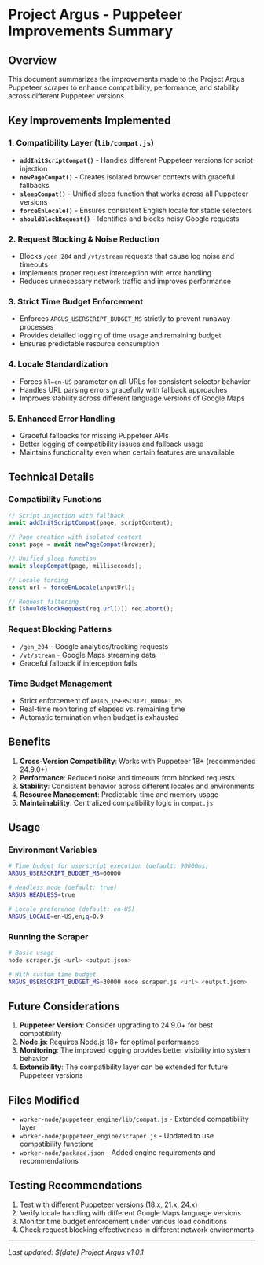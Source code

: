 # Project Argus - Puppeteer Improvements Summary

## Overview

This document summarizes the improvements made to the Project Argus Puppeteer scraper to enhance compatibility, performance, and stability across different Puppeteer versions.

## Key Improvements Implemented

### 1. Compatibility Layer (`lib/compat.js`)

- **`addInitScriptCompat()`** - Handles different Puppeteer versions for script injection
- **`newPageCompat()`** - Creates isolated browser contexts with graceful fallbacks
- **`sleepCompat()`** - Unified sleep function that works across all Puppeteer versions
- **`forceEnLocale()`** - Ensures consistent English locale for stable selectors
- **`shouldBlockRequest()`** - Identifies and blocks noisy Google requests

### 2. Request Blocking & Noise Reduction

- Blocks `/gen_204` and `/vt/stream` requests that cause log noise and timeouts
- Implements proper request interception with error handling
- Reduces unnecessary network traffic and improves performance

### 3. Strict Time Budget Enforcement

- Enforces `ARGUS_USERSCRIPT_BUDGET_MS` strictly to prevent runaway processes
- Provides detailed logging of time usage and remaining budget
- Ensures predictable resource consumption

### 4. Locale Standardization

- Forces `hl=en-US` parameter on all URLs for consistent selector behavior
- Handles URL parsing errors gracefully with fallback approaches
- Improves stability across different language versions of Google Maps

### 5. Enhanced Error Handling

- Graceful fallbacks for missing Puppeteer APIs
- Better logging of compatibility issues and fallback usage
- Maintains functionality even when certain features are unavailable

## Technical Details

### Compatibility Functions

```javascript
// Script injection with fallback
await addInitScriptCompat(page, scriptContent);

// Page creation with isolated context
const page = await newPageCompat(browser);

// Unified sleep function
await sleepCompat(page, milliseconds);

// Locale forcing
const url = forceEnLocale(inputUrl);

// Request filtering
if (shouldBlockRequest(req.url())) req.abort();
```

### Request Blocking Patterns

- `/gen_204` - Google analytics/tracking requests
- `/vt/stream` - Google Maps streaming data
- Graceful fallback if interception fails

### Time Budget Management

- Strict enforcement of `ARGUS_USERSCRIPT_BUDGET_MS`
- Real-time monitoring of elapsed vs. remaining time
- Automatic termination when budget is exhausted

## Benefits

1. **Cross-Version Compatibility**: Works with Puppeteer 18+ (recommended 24.9.0+)
2. **Performance**: Reduced noise and timeouts from blocked requests
3. **Stability**: Consistent behavior across different locales and environments
4. **Resource Management**: Predictable time and memory usage
5. **Maintainability**: Centralized compatibility logic in `compat.js`

## Usage

### Environment Variables

```bash
# Time budget for userscript execution (default: 90000ms)
ARGUS_USERSCRIPT_BUDGET_MS=60000

# Headless mode (default: true)
ARGUS_HEADLESS=true

# Locale preference (default: en-US)
ARGUS_LOCALE=en-US,en;q=0.9
```

### Running the Scraper

```bash
# Basic usage
node scraper.js <url> <output.json>

# With custom time budget
ARGUS_USERSCRIPT_BUDGET_MS=30000 node scraper.js <url> <output.json>
```

## Future Considerations

1. **Puppeteer Version**: Consider upgrading to 24.9.0+ for best compatibility
2. **Node.js**: Requires Node.js 18+ for optimal performance
3. **Monitoring**: The improved logging provides better visibility into system behavior
4. **Extensibility**: The compatibility layer can be extended for future Puppeteer versions

## Files Modified

- `worker-node/puppeteer_engine/lib/compat.js` - Extended compatibility layer
- `worker-node/puppeteer_engine/scraper.js` - Updated to use compatibility functions
- `worker-node/package.json` - Added engine requirements and recommendations

## Testing Recommendations

1. Test with different Puppeteer versions (18.x, 21.x, 24.x)
2. Verify locale handling with different Google Maps language versions
3. Monitor time budget enforcement under various load conditions
4. Check request blocking effectiveness in different network environments

---

*Last updated: $(date)*
*Project Argus v1.0.1*
